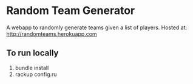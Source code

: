 Random Team Generator
============

A webapp to randomly generate teams given a list of players. Hosted at: http://randomteams.herokuapp.com


To run locally
--------------

1. bundle install
2. rackup config.ru

